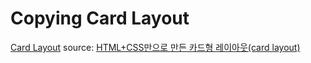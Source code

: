 Copying Card Layout
=====================
[Card Layout](https://e3d1cf01-fff2-4e30-aa72-9ed35d893d72.id.repl.co/)
source: [HTML+CSS만으로 만든 카드형 레이아웃(card layout)](https://endorphin0710.tistory.com/70?category=756934)

